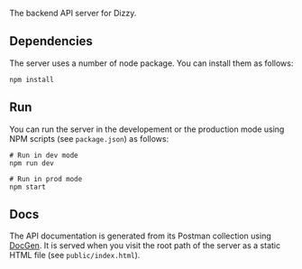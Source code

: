 The backend API server for Dizzy.

## Dependencies

The server uses a number of node package. You can install them as follows:

```
npm install
```

## Run

You can run the server in the developement or the production mode using NPM scripts (see `package.json`) as follows:

```
# Run in dev mode
npm run dev

# Run in prod mode
npm start
```

## Docs

The API documentation is generated from its Postman collection using [DocGen](https://github.com/thedevsaddam/docgen). It is served when you visit the root path of the server as a static HTML file (see `public/index.html`).
